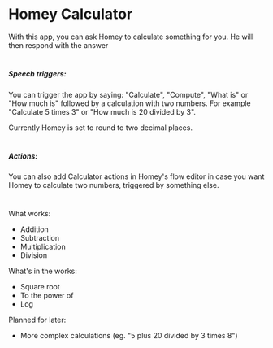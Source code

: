 # Homey Calculator

With this app, you can ask Homey to calculate something for you.
He will then respond with the answer

#

##### Speech triggers:

You can trigger the app by saying: "Calculate", "Compute", "What is" or "How much is" followed by a calculation with two numbers.
For example "Calculate 5 times 3" or "How much is 20 divided by 3". 

Currently Homey is set to round to two decimal places.

#

##### Actions:

You can also add Calculator actions in Homey's flow editor in case you want Homey to calculate two numbers, triggered by something else.

#

What works: 
* Addition
* Subtraction
* Multiplication
* Division

What's in the works:
* Square root
* To the power of
* Log

Planned for later:
* More complex calculations (eg. "5 plus 20 divided by 3 times 8")
